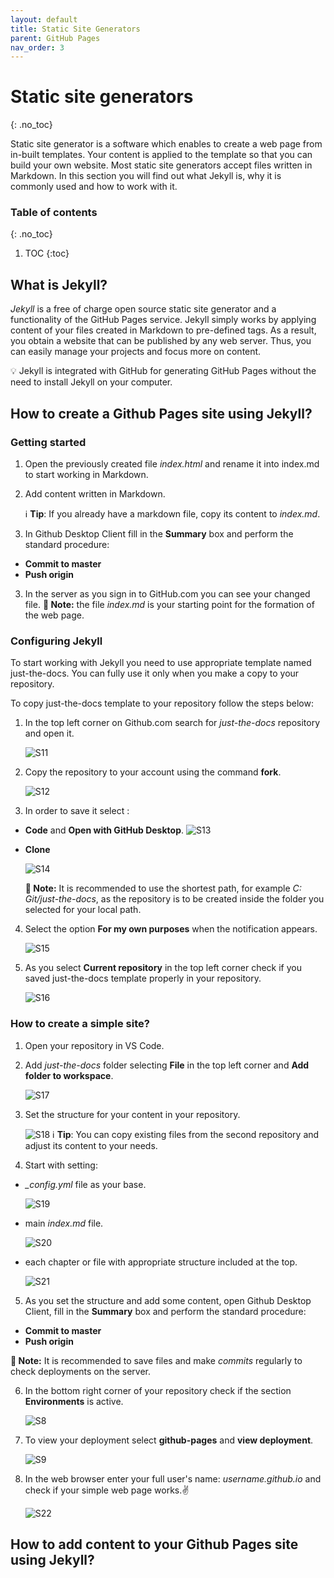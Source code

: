 ```yaml
---
layout: default
title: Static Site Generators
parent: GitHub Pages
nav_order: 3
---
```



# Static site generators
{: .no_toc}

Static site generator is a software which enables to create a web page from in-built templates. Your content is applied to the template so that you can build your own website. Most static site generators accept files written in Markdown. In this section you will find out what Jekyll is, why it is commonly used and how to work with it.
### Table of contents
{: .no_toc}

1. TOC
{:toc}


## What is Jekyll?
*Jekyll* is a free of charge open source static site generator and a functionality of the GitHub Pages service. Jekyll simply works by applying content of your files created in Markdown to pre-defined tags. As a result, you obtain a website that can be published by any web server. Thus, you can easily manage your projects and focus more on content.

💡 Jekyll is integrated with GitHub for generating GitHub Pages without the need to install Jekyll on your computer.

## How to create a Github Pages site using Jekyll?
### Getting started


1. Open the previously created file *index.html* and rename it into index.md to start working in Markdown.
2. Add content written in Markdown.

   ℹ️ **Tip**: If you already have a markdown file, copy its content to *index.md*.
3. In Github Desktop Client fill in the **Summary** box and perform the standard procedure:
-   **Commit to master**
-   **Push origin**

3. In the server as you sign in to GitHub.com you can see your changed file.
   **📝 Note:** the file *index.md* is your starting point for the formation of the web page.

### Configuring Jekyll
To start working with Jekyll you need to use appropriate template named just-the-docs. You can fully use it only when you make a copy to your repository.

To copy just-the-docs template to your repository follow the steps below:
1. In the top left corner on Github.com search for *just-the-docs* repository and open it.

   ![S11](../../assets/images/screen_11.jpg)

2. Copy the repository to your account using the command **fork**.

   ![S12](../../assets/images/screen_12.jpg)


3. In order to save it select :
   
-  **Code** and **Open with GitHub Desktop**.
   ![S13](../../assets/images/screen_13.jpg)
-  **Clone**

   ![S14](../../assets/images/screen_14.jpg)

   **📝 Note:** It is recommended to use the shortest path, for example *C: Git/just-the-docs*, as the repository is to be created inside the folder you selected for your local path.

4. Select the option **For my own purposes** when the notification appears.

   ![S15](../../assets/images/Screen_15.jpg)

5. As you select **Current repository** in the top left corner check if you  saved just-the-docs template properly in your repository.

   ![S16](../../assets/images/screen_16.jpg)

### How to create a simple site?
1. Open your repository in VS Code.
2. Add *just-the-docs* folder selecting **File** in the top left corner and **Add folder to workspace**.

   ![S17](../../assets/images/screen_17.jpg)

3. Set the structure for your content in your repository.

   ![S18](../../assets/images/screen_18.jpg)
 ℹ️ **Tip**: You can copy existing files from the second repository and adjust its content to your needs.

4. Start with setting: 

- *_config.yml* file as your base.

   ![S19](../../assets/images/screen_19.jpg)

- main *index.md* file.

   ![S20](../../assets/images/screen_20.jpg)

- each chapter or file with appropriate structure included at the top.

   ![S21](../../assets/images/Screen_21.jpg)
   
5. As you set the structure and add some content, open Github Desktop Client, fill in the **Summary** box and perform the standard procedure:
-   **Commit to master**
-   **Push origin**

**📝 Note:** It is recommended to save files and make *commits* regularly to check deployments on the server.

6. In the bottom right corner of your repository check if the section **Environments** is active.

   ![S8](../../assets/images/screen_8.jpg)
   
7. To view your deployment select **github-pages** and **view deployment**.

   ![S9](../../assets/images/screen_9.jpg)
   
8. In the web browser enter your full user's name: *username.github.io* and check if your simple web page works.✌️

   ![S22](../../assets/images/Screen_22.jpg)



## How to add content to your Github Pages site using Jekyll?







